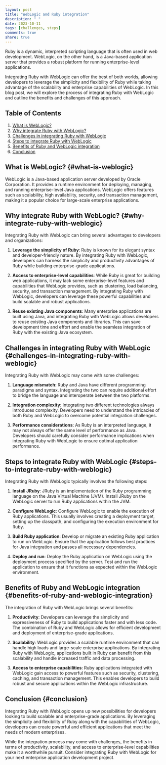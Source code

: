 ```yaml
---
layout: post
title: "WebLogic and Ruby integration"
description: " "
date: 2023-10-11
tags: [challenges, steps]
comments: true
share: true
---
```


Ruby is a dynamic, interpreted scripting language that is often used in web development. WebLogic, on the other hand, is a Java-based application server that provides a robust platform for running enterprise-level applications.

Integrating Ruby with WebLogic can offer the best of both worlds, allowing developers to leverage the simplicity and flexibility of Ruby while taking advantage of the scalability and enterprise capabilities of WebLogic. In this blog post, we will explore the process of integrating Ruby with WebLogic and outline the benefits and challenges of this approach.

## Table of Contents
1. [What is WebLogic?](#what-is-weblogic)
2. [Why integrate Ruby with WebLogic?](#why-integrate-ruby-with-weblogic)
3. [Challenges in integrating Ruby with WebLogic](#challenges-in-integrating-ruby-with-weblogic)
4. [Steps to integrate Ruby with WebLogic](#steps-to-integrate-ruby-with-weblogic)
5. [Benefits of Ruby and WebLogic integration](#benefits-of-ruby-and-weblogic-integration)
6. [Conclusion](#conclusion)

## What is WebLogic? {#what-is-weblogic}
WebLogic is a Java-based application server developed by Oracle Corporation. It provides a runtime environment for deploying, managing, and running enterprise-level Java applications. WebLogic offers features such as scalability, high availability, security, and transaction management, making it a popular choice for large-scale enterprise applications.

## Why integrate Ruby with WebLogic? {#why-integrate-ruby-with-weblogic}
Integrating Ruby with WebLogic can bring several advantages to developers and organizations:

1. **Leverage the simplicity of Ruby**: Ruby is known for its elegant syntax and developer-friendly nature. By integrating Ruby with WebLogic, developers can harness the simplicity and productivity advantages of Ruby while building enterprise-grade applications.

2. **Access to enterprise-level capabilities**: While Ruby is great for building web applications, it may lack some enterprise-level features and capabilities that WebLogic provides, such as clustering, load balancing, security, and transaction management. By integrating Ruby with WebLogic, developers can leverage these powerful capabilities and build scalable and robust applications.

3. **Reuse existing Java components**: Many enterprise applications are built using Java, and integrating Ruby with WebLogic allows developers to reuse existing Java components and libraries. This can save development time and effort and enable the seamless integration of Ruby with the existing Java ecosystem.

## Challenges in integrating Ruby with WebLogic {#challenges-in-integrating-ruby-with-weblogic}
Integrating Ruby with WebLogic may come with some challenges:

1. **Language mismatch**: Ruby and Java have different programming paradigms and syntax. Integrating the two can require additional effort to bridge the language and interoperate between the two platforms.

2. **Integration complexity**: Integrating two different technologies always introduces complexity. Developers need to understand the intricacies of both Ruby and WebLogic to overcome potential integration challenges.

3. **Performance considerations**: As Ruby is an interpreted language, it may not always offer the same level of performance as Java. Developers should carefully consider performance implications when integrating Ruby with WebLogic to ensure optimal application performance.

## Steps to integrate Ruby with WebLogic {#steps-to-integrate-ruby-with-weblogic}
Integrating Ruby with WebLogic typically involves the following steps:

1. **Install JRuby**: JRuby is an implementation of the Ruby programming language on the Java Virtual Machine (JVM). Install JRuby on the WebLogic server to run Ruby applications within the JVM.

2. **Configure WebLogic**: Configure WebLogic to enable the execution of Ruby applications. This usually involves creating a deployment target, setting up the classpath, and configuring the execution environment for Ruby.

3. **Build Ruby application**: Develop or migrate an existing Ruby application to run on WebLogic. Ensure that the application follows best practices for Java integration and passes all necessary dependencies.

4. **Deploy and run**: Deploy the Ruby application on WebLogic using the deployment process specified by the server. Test and run the application to ensure that it functions as expected within the WebLogic environment.

## Benefits of Ruby and WebLogic integration {#benefits-of-ruby-and-weblogic-integration}
The integration of Ruby with WebLogic brings several benefits:

1. **Productivity**: Developers can leverage the simplicity and expressiveness of Ruby to build applications faster and with less code. The combination of Ruby and WebLogic allows for efficient development and deployment of enterprise-grade applications.

2. **Scalability**: WebLogic provides a scalable runtime environment that can handle high loads and large-scale enterprise applications. By integrating Ruby with WebLogic, applications built in Ruby can benefit from this scalability and handle increased traffic and data processing.

3. **Access to enterprise capabilities**: Ruby applications integrated with WebLogic gain access to powerful features such as security, clustering, caching, and transaction management. This enables developers to build robust and secure applications within the WebLogic infrastructure.

## Conclusion {#conclusion}
Integrating Ruby with WebLogic opens up new possibilities for developers looking to build scalable and enterprise-grade applications. By leveraging the simplicity and flexibility of Ruby along with the capabilities of WebLogic, developers can create powerful and efficient applications that meet the needs of modern enterprises.

While the integration process may come with challenges, the benefits in terms of productivity, scalability, and access to enterprise-level capabilities make it a worthwhile pursuit. Consider integrating Ruby with WebLogic for your next enterprise application development project.